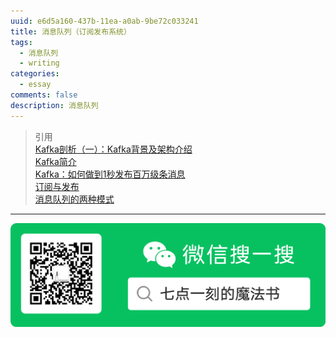 ```yaml
---
uuid: e6d5a160-437b-11ea-a0ab-9be72c033241
title: 消息队列（订阅发布系统）
tags:
  - 消息队列
  - writing
categories:
  - essay
comments: false
description: 消息队列
---
```







<!--more-->



> 引用  
> [Kafka剖析（一）：Kafka背景及架构介绍](http://www.infoq.com/cn/articles/kafka-analysis-part-1)  
> [Kafka简介](http://www.cnblogs.com/BYRans/p/6054930.html)  
> [Kafka：如何做到1秒发布百万级条消息](https://mp.weixin.qq.com/s?__biz=MzA5MTc0NTMwNQ==&mid=2650714377&idx=1&sn=ac111552de23251406aeee7aa3144712&chksm=887dac7fbf0a256926fd45a1bc8c3021646711a3fa2b363b75ede62fd88bd118bbfe39b1209b&mpshare=1&scene=2&srcid=08151iJurZoWvrrzRexUTIbZ&key=e885a9508b54ccdfd7df3a22348cccf61972e75129eb6aa9bfae2b1cfed77d9836697b5e83f5beb873a07052d47fabf8b30f977f83f86619d893b518778721699a516f840bee56775108135977024a55&ascene=0)  
> [订阅与发布](http://redisbook.readthedocs.io/en/latest/feature/pubsub.html)  
> [消息队列的两种模式](http://blog.csdn.net/heyutao007/article/details/50131089)

---
![20200131220947.png](https://raw.githubusercontent.com/LeungGeorge/assets/master/images/20200131220947.png)

<link rel="stylesheet" href="http://yandex.st/highlightjs/6.1/styles/default.min.css">
<script src="http://yandex.st/highlightjs/6.1/highlight.min.js"></script>
<script>
hljs.tabReplace = ' ';
hljs.initHighlightingOnLoad();
</script>

<!-- > 来源：[https://leunggeorge.github.io/](https://leunggeorge.github.io/)   -->

